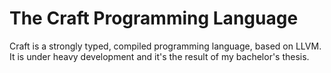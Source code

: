 # The Craft Programming Language

Craft is a strongly typed, compiled programming language, based on LLVM. It is 
under heavy development and it's the result of my bachelor's thesis.
